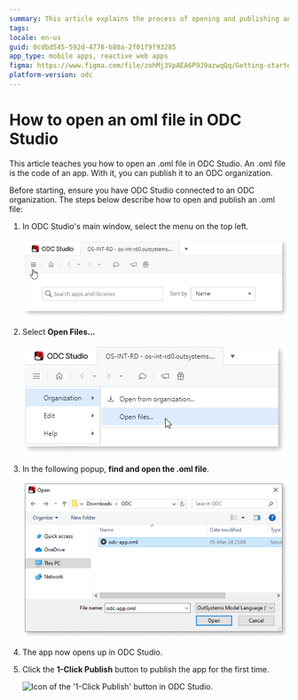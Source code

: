 ```yaml
---
summary: This article explains the process of opening and publishing an .oml file in ODC Studio.
tags:
locale: en-us
guid: 0cdbd545-592d-4778-b80a-2f01f9f93285
app_type: mobile apps, reactive web apps
figma: https://www.figma.com/file/zohMj3VpAEA6P9J9azwqQq/Getting-started-with-ODC?type=design&node-id=3420-2&mode=design
platform-version: odc
---
```

# How to open an oml file in ODC Studio

This article teaches you how to open an .oml file in ODC Studio. An .oml file is the code of an app. With it, you can publish it to an ODC organization.

Before starting, ensure you have ODC Studio connected to an ODC organization. The steps below describe how to open and publish an .oml file:

1. In ODC Studio's main window, select the menu on the top left.

    ![Screenshot of the ODC Studio main window with the menu highlighted.](images/menu-odcs.png "ODC Studio Menu")

1. Select **Open Files...**

    ![ODC Studio menu with the 'Open Files...' option highlighted.](images/open-files-odcs.png "Open Files Option")

1. In the following popup, **find and open the .oml file**.

    ![File dialog window with an .oml file selected, ready to be opened in ODC Studio.](images/open-oml-odcs.png "Open .oml File Dialog")

1. The app now opens up in ODC Studio.

1. Click the **1-Click Publish** button to publish the app for the first time.

    ![Icon of the '1-Click Publish' button in ODC Studio.](../../shared/icons-service-studio/publish.png "1-Click Publish Button")
